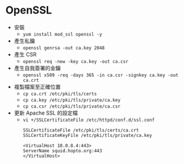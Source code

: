 # OpenSSL
- 安裝
    - `yum install mod_ssl openssl -y`
- 產生私鑰
    - `openssl genrsa -out ca.key 2048`
- 產生 CSR
    - `openssl req -new -key ca.key -out ca.csr`
- 產生自我簽署的金鑰
    - `openssl x509 -req -days 365 -in ca.csr -signkey ca.key -out ca.crt`
- 複製檔案至正確位置
    - `cp ca.crt /etc/pki/tls/certs`
    - `cp ca.key /etc/pki/tls/private/ca.key`
    - `cp ca.csr /etc/pki/tls/private/ca.csr`
- 更新 Apache SSL 的設定檔
    - `vi +/SSLCertificateFile /etc/httpd/conf.d/ssl.conf`
        ```
        SSLCertificateFile /etc/pki/tls/certs/ca.crt
        SSLCertificateKeyFile /etc/pki/tls/private/ca.key

        <VirtualHost 10.0.8.4:443>
        ServerName squid.hopto.org:443
        </VirtualHost>
        ```